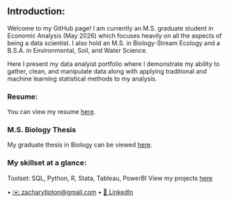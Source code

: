 ## Introduction:
Welcome to my GitHub page! I am currently an M.S. graduate student in Economic Analysis (May 2026) which focuses heavily on all the aspects of being a data scientist. I also hold an M.S. in Biology-Stream Ecology and a B.S.A. in Environmental, Soil, and Water Science. 

Here I present my data analyist portfolio where I demonstrate my ability to gather, clean, and manipulate data along with applying traditional and machine learning statistical methods to my analysis. 

### Resume:
You can view my resume [here](https://github.com/ztipton19/resume.html).

### M.S. Biology Thesis
My graduate thesis in Biology can be viewed [here](https://github.com/ztipton19/ms-thesis-biology/tree/main).

### My skillset at a glance: 
Toolset: SQL, Python, R, Stata, Tableau, PowerBI 
View my projects [here](https://github.com/ztipton19/projects-hub)

• [✉️ zacharytipton@gmail.com](mailto:zacharytipton@gmail.com) • [💼 LinkedIn](https://linkedin.com/in/ztipton)


<!--
**ztipton19/ztipton19** is a ✨ _special_ ✨ repository because its `README.md` (this file) appears on your GitHub profile.

Here are some ideas to get you started:

- 🔭 I’m currently working on ...
- 🌱 I’m currently learning ...
- 👯 I’m looking to collaborate on ...
- 🤔 I’m looking for help with ...
- 💬 Ask me about ...
- 📫 How to reach me: ...
- 😄 Pronouns: ...
- ⚡ Fun fact: ...
-->
